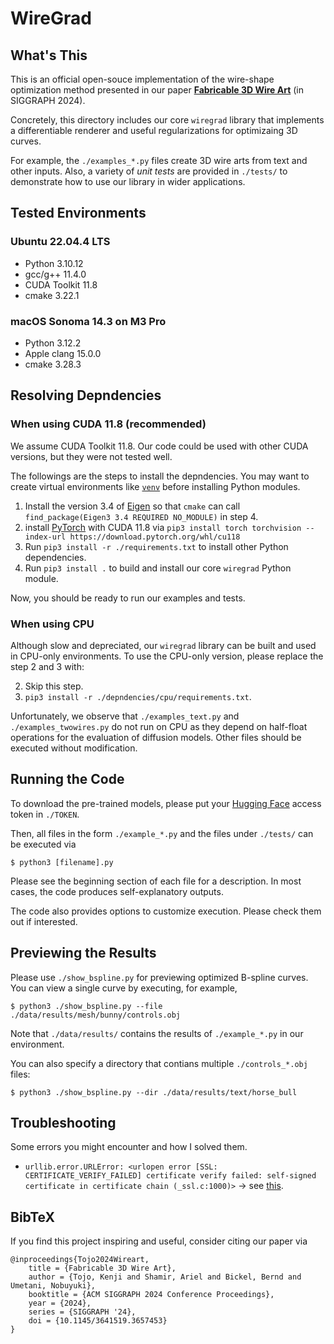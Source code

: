 # WireGrad

## What's This
This is an official open-souce implementation of the wire-shape optimization method presented in our paper **[Fabricable 3D Wire Art](https://kenji-tojo.github.io/publications/fab3dwire/)** (in SIGGRAPH 2024).

Concretely, this directory includes our core ```wiregrad``` library that implements a differentiable renderer and useful regularizations for optimizaing 3D curves.

For example, the ```./examples_*.py``` files create 3D wire arts from text and other inputs. Also, a variety of *unit tests* are provided in ```./tests/``` to demonstrate how to use our library in wider applications.

## Tested Environments
### Ubuntu 22.04.4 LTS
- Python 3.10.12
- gcc/g++ 11.4.0
- CUDA Toolkit 11.8
- cmake 3.22.1

### macOS Sonoma 14.3 on M3 Pro
- Python 3.12.2
- Apple clang 15.0.0
- cmake 3.28.3

## Resolving Depndencies
### When using CUDA 11.8 (recommended)
We assume CUDA Toolkit 11.8. Our code could be used with other CUDA versions, but they were not tested well.

The followings are the steps to install the depndencies. You may want to create virtual environments like [```venv```](https://docs.python.org/3/library/venv.html) before installing Python modules.

1. Install the version 3.4 of [Eigen](https://eigen.tuxfamily.org/index.php?title=Main_Page) so that ```cmake``` can call ```find_package(Eigen3 3.4 REQUIRED NO_MODULE)``` in step 4.
2. install [PyTorch](https://pytorch.org/get-started/locally/) with CUDA 11.8 via ```pip3 install torch torchvision --index-url https://download.pytorch.org/whl/cu118```
3. Run ```pip3 install -r ./requirements.txt``` to install other Python dependencies.
4. Run ```pip3 install .``` to build and install our core ```wiregrad``` Python module.

Now, you should be ready to run our examples and tests.

### When using CPU
Although slow and depreciated, our ```wiregrad``` library can be built and used in CPU-only environments. To use the CPU-only version, please replace the step 2 and 3 with:

2. Skip this step.
3. ```pip3 install -r ./depndencies/cpu/requirements.txt```.

Unfortunately, we observe that ```./examples_text.py``` and ```./examples_twowires.py``` do not run on CPU as they depend on half-float operations for the evaluation of diffusion models. Other files should be executed without modification.


## Running the Code
To download the pre-trained models, please put your [Hugging Face](https://huggingface.co/) access token in ```./TOKEN```.

Then, all files in the form ```./example_*.py``` and the files under ```./tests/``` can be executed via
```
$ python3 [filename].py
```
Please see the beginning section of each file for a description. In most cases, the code produces self-explanatory outputs.

The code also provides options to customize execution. Please check them out if interested.

## Previewing the Results
Please use ```./show_bspline.py``` for previewing optimized B-spline curves. You can view a single curve by executing, for example,
```
$ python3 ./show_bspline.py --file ./data/results/mesh/bunny/controls.obj
```
Note that ```./data/results/``` contains the results of ```./example_*.py``` in our environment.

You can also specify a directory that contians multiple ```./controls_*.obj``` files:
```
$ python3 ./show_bspline.py --dir ./data/results/text/horse_bull
```

## Troubleshooting
Some errors you might encounter and how I solved them.
- ```urllib.error.URLError: <urlopen error [SSL: CERTIFICATE_VERIFY_FAILED] certificate verify failed: self-signed certificate in certificate chain (_ssl.c:1000)>``` -> see [this](https://stackoverflow.com/questions/68275857/urllib-error-urlerror-urlopen-error-ssl-certificate-verify-failed-certifica).

## BibTeX
If you find this project inspiring and useful, consider citing our paper via
```
@inproceedings{Tojo2024Wireart,
	title = {Fabricable 3D Wire Art},
	author = {Tojo, Kenji and Shamir, Ariel and Bickel, Bernd and Umetani, Nobuyuki},
	booktitle = {ACM SIGGRAPH 2024 Conference Proceedings},
	year = {2024},
	series = {SIGGRAPH '24},
	doi = {10.1145/3641519.3657453}
}
```
